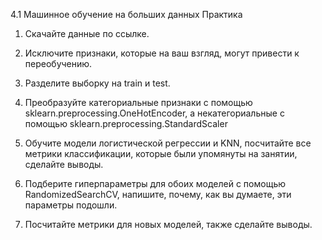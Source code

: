 ﻿4.1 Машинное обучение на больших данных
Практика

1. Скачайте данные по ссылке.


2. Исключите признаки, которые на ваш взгляд, могут привести к переобучению.


3. Разделите выборку на train и test.


4. Преобразуйте категориальные признаки с помощью sklearn.preprocessing.OneHotEncoder, а некатегориальные с помощью sklearn.preprocessing.StandardScaler


5. Обучите модели логистической регрессии и KNN, посчитайте все метрики классификации, которые были упомянуты на занятии, сделайте выводы.


6. Подберите гиперпараметры для обоих моделей с помощью RandomizedSearchCV, напишите, почему, как вы думаете, эти параметры подошли.


7. Посчитайте метрики для новых моделей, также сделайте выводы.
